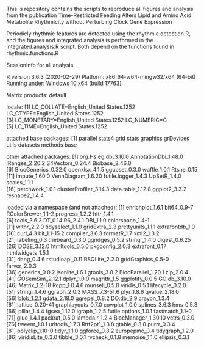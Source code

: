 This is repository contains the scripts to reproduce all figures and analysis from the publication Time-Restricted Feeding Alters Lipid and Amino Acid Metabolite Rhythmicity without Perturbing Clock Gene Expression 

Periodicly rhythmic features are detected using the rhythmic.detection.R, and the figures and integrated analysis is performed in the integrated.analysis.R script. Both depend on the functions found in rhythmic.functions.R

SessionInfo for all analysis

R version 3.6.3 (2020-02-29)
Platform: x86_64-w64-mingw32/x64 (64-bit)
Running under: Windows 10 x64 (build 17763)

Matrix products: default

locale:
[1] LC_COLLATE=English_United States.1252  LC_CTYPE=English_United States.1252   
[3] LC_MONETARY=English_United States.1252 LC_NUMERIC=C                          
[5] LC_TIME=English_United States.1252    

attached base packages:
 [1] parallel  stats4    grid      stats     graphics  grDevices utils     datasets  methods   base     

other attached packages:
 [1] org.Hs.eg.db_3.10.0    AnnotationDbi_1.48.0   IRanges_2.20.2         S4Vectors_0.24.4       Biobase_2.46.0        
 [6] BiocGenerics_0.32.0    openxlsx_4.1.5         ggupset_0.3.0          waffle_1.0.1           Rtsne_0.15            
[11] impute_1.60.0          VennDiagram_1.6.20     futile.logger_1.4.3    UpSetR_1.4.0           scales_1.1.1          
[16] patchwork_1.0.1        clusterProfiler_3.14.3 data.table_1.12.8      ggplot2_3.3.2          reshape2_1.4.4        

loaded via a namespace (and not attached):
 [1] enrichplot_1.6.1     bit64_0.9-7          RColorBrewer_1.1-2   progress_1.2.2       httr_1.4.1          
 [6] tools_3.6.3          DT_0.14              R6_2.4.1             DBI_1.1.0            colorspace_1.4-1    
[11] withr_2.2.0          tidyselect_1.1.0     gridExtra_2.3        prettyunits_1.1.1    extrafontdb_1.0     
[16] curl_4.3             bit_1.1-15.2         compiler_3.6.3       formatR_1.7          xml2_1.3.2          
[21] labeling_0.3         triebeard_0.3.0      ggridges_0.5.2       stringr_1.4.0        digest_0.6.25       
[26] DOSE_3.12.0          htmltools_0.5.0      pkgconfig_2.0.3      extrafont_0.17       htmlwidgets_1.5.1   
[31] rlang_0.4.6          rstudioapi_0.11      RSQLite_2.2.0        gridGraphics_0.5-0   farver_2.0.3        
[36] generics_0.0.2       jsonlite_1.6.1       gtools_3.8.2         BiocParallel_1.20.1  zip_2.0.4           
[41] GOSemSim_2.12.1      dplyr_1.0.0          magrittr_1.5         ggplotify_0.0.5      GO.db_3.10.0        
[46] Matrix_1.2-18        Rcpp_1.0.4.6         munsell_0.5.0        viridis_0.5.1        lifecycle_0.2.0     
[51] stringi_1.4.6        ggraph_2.0.3         MASS_7.3-51.6        plyr_1.8.6           qvalue_2.18.0       
[56] blob_1.2.1           gdata_2.18.0         ggrepel_0.8.2        DO.db_2.9            crayon_1.3.4        
[61] lattice_0.20-41      graphlayouts_0.7.0   cowplot_1.0.0        splines_3.6.3        hms_0.5.3           
[66] pillar_1.4.4         fgsea_1.12.0         igraph_1.2.5         futile.options_1.0.1 fastmatch_1.1-0     
[71] glue_1.4.1           packrat_0.5.0        lambda.r_1.2.4       BiocManager_1.30.10  vctrs_0.3.0         
[76] tweenr_1.0.1         urltools_1.7.3       Rttf2pt1_1.3.8       gtable_0.3.0         purrr_0.3.4         
[81] polyclip_1.10-0      tidyr_1.1.0          ggforce_0.3.2        europepmc_0.4        tidygraph_1.2.0     
[86] viridisLite_0.3.0    tibble_3.0.1         rvcheck_0.1.8        memoise_1.1.0        ellipsis_0.3.1 
